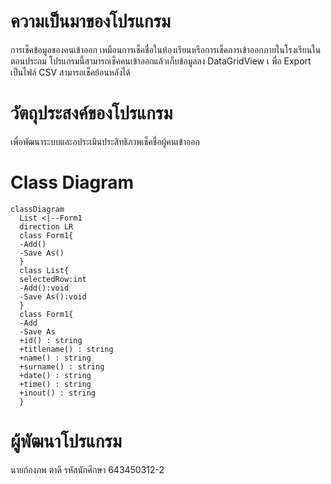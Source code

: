 # ความเป็นมาของโปรแกรม
การเช็คข้อมูลของคนเข้าออก เหมือนการเช็คชื่อในห้องเรียนหรือการเช็คการเข้าออกภายในโรงเรียนในตอนประถม
โปรแกรมนี้สามารถเช็คคนเข้าออกแล้วเก็บข้อมูลลง DataGridView เ พื่อ Export เป็นไฟล์ CSV สามารถเช็คย้อนหลังได้

# วัตถุประสงค์ของโปรแกรม
เพื่อพัฒนาระบบและอประเมินประสิทธิภาพเช็คชื่อผู้คนเข้าออก

# Class Diagram
```mermaid
classDiagram
  List <|--Form1
  direction LR
  class Form1{
  -Add()
  -Save As()
  }
  class List{
  selectedRow:int
  -Add():void
  -Save As():void
  }
  class Form1{
  -Add
  -Save As
  +id() : string
  +titlename() : string
  +name() : string
  +surname() : string
  +date() : string
  +time() : string
  +inout() : string
  }
```
# ผู้พัฒนาโปรแกรม
นายก้องภพ ตาดี รหัสนักศึกษา 643450312-2
